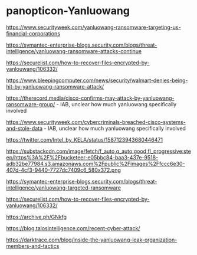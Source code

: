# panopticon-Yanluowang

https://www.securityweek.com/yanluowang-ransomware-targeting-us-financial-corporations

https://symantec-enterprise-blogs.security.com/blogs/threat-intelligence/yanluowang-ransomware-attacks-continue

https://securelist.com/how-to-recover-files-encrypted-by-yanlouwang/106332/

https://www.bleepingcomputer.com/news/security/walmart-denies-being-hit-by-yanluowang-ransomware-attack/

https://therecord.media/cisco-confirms-may-attack-by-yanluowang-ransomware-group/ - IAB, unclear how much yanluowang specifically involved

https://www.securityweek.com/cybercriminals-breached-cisco-systems-and-stole-data - IAB, unclear how much yanluowang specifically involved

https://twitter.com/Intel_by_KELA/status/1587123943680446471

https://substackcdn.com/image/fetch/f_auto,q_auto:good,fl_progressive:steep/https%3A%2F%2Fbucketeer-e05bbc84-baa3-437e-9518-adb32be77984.s3.amazonaws.com%2Fpublic%2Fimages%2Ffccc6e30-407d-4cf3-9440-7727dc7409c6_580x372.png

https://symantec-enterprise-blogs.security.com/blogs/threat-intelligence/yanluowang-targeted-ransomware

https://securelist.com/how-to-recover-files-encrypted-by-yanluowang/106332/

https://archive.ph/GNkfg

https://blog.talosintelligence.com/recent-cyber-attack/

https://darktrace.com/blog/inside-the-yanluowang-leak-organization-members-and-tactics
